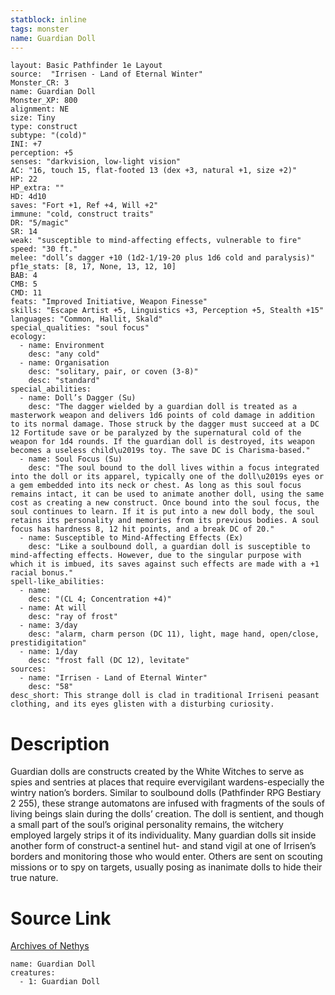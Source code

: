 ```yaml
---
statblock: inline
tags: monster
name: Guardian Doll
---
```

```statblock
layout: Basic Pathfinder 1e Layout
source:  "Irrisen - Land of Eternal Winter"
Monster_CR: 3
name: Guardian Doll
Monster_XP: 800
alignment: NE
size: Tiny
type: construct
subtype: "(cold)"
INI: +7
perception: +5
senses: "darkvision, low-light vision"
AC: "16, touch 15, flat-footed 13 (dex +3, natural +1, size +2)"
HP: 22
HP_extra: ""
HD: 4d10
saves: "Fort +1, Ref +4, Will +2"
immune: "cold, construct traits"
DR: "5/magic"
SR: 14
weak: "susceptible to mind-affecting effects, vulnerable to fire"
speed: "30 ft."
melee: "doll’s dagger +10 (1d2-1/19-20 plus 1d6 cold and paralysis)"
pf1e_stats: [8, 17, None, 13, 12, 10]
BAB: 4
CMB: 5
CMD: 11
feats: "Improved Initiative, Weapon Finesse"
skills: "Escape Artist +5, Linguistics +3, Perception +5, Stealth +15"
languages: "Common, Hallit, Skald"
special_qualities: "soul focus"
ecology:
  - name: Environment
    desc: "any cold"
  - name: Organisation
    desc: "solitary, pair, or coven (3-8)"
    desc: "standard"
special_abilities:
  - name: Doll’s Dagger (Su)
    desc: "The dagger wielded by a guardian doll is treated as a masterwork weapon and delivers 1d6 points of cold damage in addition to its normal damage. Those struck by the dagger must succeed at a DC 12 Fortitude save or be paralyzed by the supernatural cold of the weapon for 1d4 rounds. If the guardian doll is destroyed, its weapon becomes a useless child\u2019s toy. The save DC is Charisma-based."
  - name: Soul Focus (Su)
    desc: "The soul bound to the doll lives within a focus integrated into the doll or its apparel, typically one of the doll\u2019s eyes or a gem embedded into its neck or chest. As long as this soul focus remains intact, it can be used to animate another doll, using the same cost as creating a new construct. Once bound into the soul focus, the soul continues to learn. If it is put into a new doll body, the soul retains its personality and memories from its previous bodies. A soul focus has hardness 8, 12 hit points, and a break DC of 20."
  - name: Susceptible to Mind-Affecting Effects (Ex)
    desc: "Like a soulbound doll, a guardian doll is susceptible to mind-affecting effects. However, due to the singular purpose with which it is imbued, its saves against such effects are made with a +1 racial bonus."
spell-like_abilities:
  - name:
    desc: "(CL 4; Concentration +4)"
  - name: At will
    desc: "ray of frost"
  - name: 3/day
    desc: "alarm, charm person (DC 11), light, mage hand, open/close, prestidigitation"
  - name: 1/day
    desc: "frost fall (DC 12), levitate"
sources:
  - name: "Irrisen - Land of Eternal Winter"
    desc: "58"
desc_short: This strange doll is clad in traditional Irriseni peasant clothing, and its eyes glisten with a disturbing curiosity.
```
# Description
Guardian dolls are constructs created by the White Witches to serve as spies and sentries at places that require evervigilant wardens-especially the wintry nation’s borders. Similar to soulbound dolls (Pathfinder RPG Bestiary 2 255), these strange automatons are infused with fragments of the souls of living beings slain during the dolls’ creation. The doll is sentient, and though a small part of the soul’s original personality remains, the witchery employed largely strips it of its individuality. Many guardian dolls sit inside another form of construct-a sentinel hut- and stand vigil at one of Irrisen’s borders and monitoring those who would enter. Others are sent on scouting missions or to spy on targets, usually posing as inanimate dolls to hide their true nature.
# Source Link
[Archives of Nethys](https://aonprd.com/MonsterDisplay.aspx?ItemName=Guardian%20Doll)
```encounter-table
name: Guardian Doll
creatures:
  - 1: Guardian Doll
```
